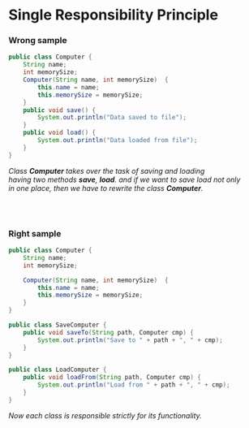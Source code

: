 # Single Responsibility Principle

### Wrong sample
```java
public class Computer {
    String name;
    int memorySize;
    Computer(String name, int memorySize)  {
        this.name = name;
        this.memorySize = memorySize;
    }
    public void save() {
        System.out.println("Data saved to file");
    }
    public void load() {
        System.out.println("Data loaded from file");
    }
}
```

_Class **Computer** takes over the task of saving and loading_ <br>
_having two methods **save**, **load**. and if we want to save load not only_ <br>
_in one place, then we have to rewrite the class **Computer**._

<br>
<br>

### Right sample
```java
public class Computer {
    String name;
    int memorySize;

    Computer(String name, int memorySize)  {
        this.name = name;
        this.memorySize = memorySize;
    }
}
```

```java
public class SaveComputer {
    public void saveTo(String path, Computer cmp) {
        System.out.println("Save to " + path + ", " + cmp);
    }
}
```

```java
public class LoadComputer {
    public void loadFrom(String path, Computer cmp) {
        System.out.println("Load from " + path + ", " + cmp);
    }
}
```

_Now each class is responsible strictly for its functionality._